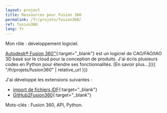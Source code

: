 ```yaml
---
layout: project
title: Ressources pour Fusion 360
permalink: /fr/projets/fusion360/
ref: fusion360
lang: fr
---
```


Mon rôle&nbsp;: développement logiciel.

[Autodesk&reg; Fusion 360&trade;](https://www.autodesk.com/products/fusion-360/overview){:target="_blank"} est un logiciel de CAO/FAO/IAO 3D basé sur le cloud pour la conception de produits. J'ai écris plusieurs codes en Python pour étendre ses fonctionnalités. [En savoir plus…]({{ "/fr/projets/fusion360" | relative_url }})

J'ai développé les extensions suivantes&nbsp;:
* [import de fichiers IDF](https://apps.autodesk.com/FUSION/fr/Detail/Index?id=3201819144576582682&appLang=en&os=Win64){:target="_blank"}
* [GitHub2Fusion360](https://apps.autodesk.com/FUSION/fr/Detail/Index?id=789800822168335025&appLang=en&os=Win64){:target="_blank"}

Mots-clés&nbsp;: Fusion 360, API, Python.